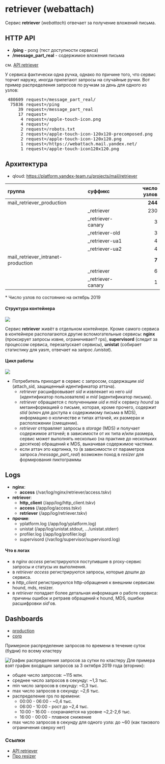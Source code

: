 # retriever (webattach)
Сервис **retriever** (*webattach*) отвечает за получение вложений письма.

## HTTP API
* **/ping** - pong (тест доступности сервиса)
* **/message_part_real** - содержимое вложения письма

см. [API retriever](https://wiki.yandex-team.ru/users/elsid/retriever/)

У сервиса фактически одна ручка, однако по причине того, что сервис торчит наружу, иногда прилетают запросы на случайные ручки. Вот пример распределения запросов по ручкам за день для одного из узлов:
<pre style="overflow-x: auto; word-break: none">
 480609 request=/message_part_real/
  75836 request=/ping
     39 request=/message_part_real
     17 request=
      4 request=/apple-touch-icon.png
      4 request=/
      2 request=/robots.txt
      2 request=/apple-touch-icon-120x120-precomposed.png
      2 request=/apple-touch-icon-120x120.png
      1 request=/https://webattach.mail.yandex.net/
      1 request=/apple-touch-icon120x120.png
</pre>

## Архитектура
* qloud: https://platform.yandex-team.ru/projects/mail/retriever

| группа                             | суффикс           | число узлов |
| :--------------------------------- | :---------------- | ----------: |
| mail_retriever_production          |                   |     **244** |
|                                    | _retriever        |         230 |
|                                    | _retriever-canary |           3 |
|                                    | _retriever-old    |           3 |
|                                    | _retriever-ua1    |           4 |
|                                    | _retriever-ua2    |           4 |
| mail_retriever_intranet-production |                   |       **7** |
|                                    | _retriever        |           6 |
|                                    | _retriever-canary |           1 |

\* Число узлов по состоянию на октябрь 2019

#### Структура контейнера
<img src="https://jing.yandex-team.ru/files/bmichail/RetrieverArchitecture.png"/>

Сервис **retriever** живёт в отдельном контейнере. Кроме самого сервиса в контейнере располагаются другие вспомогательные сервисы: **nginx** (проксирует запросы извне, ограничивает? rps), **supervisord** (следит за процессом сервиса, перезапускает сервисы), **unistat** (собирает статистику для yasm, отвечает на запрос */unistat*).

#### Цикл работы
<img src="https://jing.yandex-team.ru/files/bmichail/RetrieverFlow.png"/>

* Потребитель приходит в сервис с запросом, содержащим *sid* (attach_sid, защищенный идентификатор аттача).
    * *retriever* расшифровывает *sid* и извлекает из него *uid* (идентификатор пользователя) и *mid* (идентификатор письма).
    * *retriever* обращается с полученными *uid* и *mid* к сервису *hound* за метаинформацией о письме, которая, кроме прочего, содержит *stid* (ключ для доступа к содержимому письма в MDS), информацию о количестве и типах аттачей, их размерах и расположении (смещении).
    * *retriever* отправляет запросы в *storage* (MDS) и получает содержимое аттачей; в зависимости от их типа и/или размера, сервис может выполнять несколько (на практике до нескольких десятков) обращений к MDS, выкачивая содержимое частями.
    * если аттач это картинка, то (в зависимости от параметров запроса */message_part_real*) возможен поход в *resizer* для формирования пиктограммы

## Logs

* **nginx**:
    * **access** (/var/log/nginx/retriever/access.tskv)
* **retriever**:
    * **http_client** (/app/log/http_client.tskv)
    * **access** (/app/log/access.tskv)
    * **retriever** (/app/log/retriever.tskv)
* **прочие**:
    * yplatform.log (/app/log/yplatform.log)
    * unistat (/app/log/unistat.stdout, .../unistat.stderr)
    * profiler.log (/app/log/profiler.log)
    * supervisord (/var/log/supervisor/supervisord.log)

#### Что в логах
* в *nginx* *access* регистрируются поступившие в proxy-сервис запросы и статусы их выполнения.
* в *retriever* *access* регистрируются запросы, которые дошли до сервиса.
* в *http_client* регистрируются http-обращения к внешним сервисам: hound, mds, resizer.
* в *retriever* попадает более детальная информация о работе сервиса: причины ошибок и ретраев обращений к hound, MDS, ошибки расшифровки *sid*'ов.

## Dashboards
* [production](https://yasm.yandex-team.ru/template/panel/retriever_panel/env=production/)
* [corp](https://yasm.yandex-team.ru/template/panel/retriever_panel/env=intranet-production/)

Примерное распределение запросов по времени в течение суток (будни) по всему кластеру

![График распределения запросов за сутки по кластеру](https://yasm.yandex-team.ru/img/9408ef931d5b450b1165f1cbe12625dd.png)
Для примера взят график входящих запросов за 3 октября 2019 года (вторник):

* общее число запросов: ~115 млн.
* среднее число запросов в секунду: ~1,3 тыс.
* min число запросов в секунду: ~0,3 тыс.
* max число запросов в секунду: ~2,6 тыс.
* распределение rps по времени:
    * 00:00 - 06:00 - ~0,4 тыс.
    * 06:00 - 10:00 - рост до ~2,4 тыс.
    * 10:00 - 16:00 - сохранаяется на уровне ~2,2-2,6 тыс.
    * 16:00 - 00:00 - плавное снижение
* max число запросов в секунду для одного узла: до ~60 (как такового ограничения сверху нет)

### Ссылки
* [API retriever](https://wiki.yandex-team.ru/users/elsid/retriever/)
* [Про resizer](https://wiki.yandex-team.ru/mds/resizer/)
